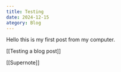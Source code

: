 ```yaml
---
title: Testing
date: 2024-12-15
ategory: Blog
---
```

Hello this is my first post from my computer.

[[Testing a blog post]]

[[Supernote]]
